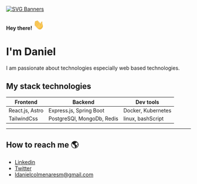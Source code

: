 [![SVG Banners](https://svg-banners.vercel.app/api?type=typeWriter&text1=FullStack%20Developer%20👨‍💻&width=800&height=400)](https://github.com/Akshay090/svg-banners)

#### Hey there! <img src="https://github.com/ABSphreak/ABSphreak/blob/master/gifs/Hi.gif" width="30px"> <h1>I'm Daniel</h1>

I am passionate about technologies especially web based technologies.

## My stack technologies

| Frontend | Backend | Dev tools |
|----------|---------|-----------|
|React.js, Astro|Express.js, Spring Boot|Docker, Kubernetes
|TailwindCss|PostgreSQl, MongoDb, Redis| linux, bashScript
---
## How to reach me 🌎
* [Linkedin](https://www.linkedin.com/in/daco-raw)
* [Twitter](https://twitter.com/daco_raw)
* [ldanielcolmenaresm@gmail.com]()
